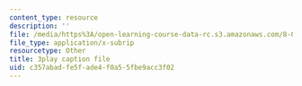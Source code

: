 ```yaml
---
content_type: resource
description: ''
file: /media/https%3A/open-learning-course-data-rc.s3.amazonaws.com/8-03sc-physics-iii-vibrations-and-waves-fall-2016/c357abadfe5fade4f0a55fbe9acc3f02_T2n6fVybLcU.srt
file_type: application/x-subrip
resourcetype: Other
title: 3play caption file
uid: c357abad-fe5f-ade4-f0a5-5fbe9acc3f02
---
```

